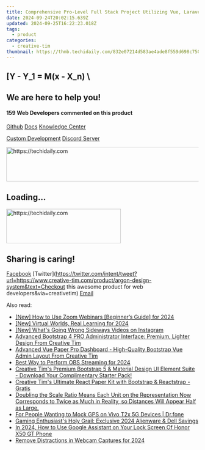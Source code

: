 ```yaml
---
title: Comprehensive Pro-Level Full Stack Project Utilizing Vue, Laravel and JSON API by Creative Tim
date: 2024-09-24T20:02:15.639Z
updated: 2024-09-25T16:22:23.018Z
tags:
  - product
categories:
  - creative-tim
thumbnail: https://thmb.techidaily.com/832e07214d583ae4ade8f559d698c75010773d4485cab51080a015638b2c2d77.jpg
---
```


## \[Y - Y_1 = M(x - X_n) \

## We are here to help you!

#### 159 Web Developers commented on this product

[Github](https://github.com/creativetimofficial/argon-design-system) [Docs](https://tools.techidaily.com/creative-tim/products/) [Knowledge Center](https://tools.techidaily.com/creative-tim/products/) 

[Custom Development](https://tools.techidaily.com/creative-tim/products/) [Discord Server](https://discord.com/invite/FhCJCaHdQa) 

<!-- affiliate ads begin -->
<a href="https://ephamedtechinc.pxf.io/c/5597632/2137214/26400" target="_top" id="2137214">
  <img src="//a.impactradius-go.com/display-ad/26400-2137214" border="0" alt="https://techidaily.com" width="728" height="90"/>
</a>
<img height="0" width="0" src="https://ephamedtechinc.pxf.io/i/5597632/2137214/26400" style="position:absolute;visibility:hidden;" border="0" />
<!-- affiliate ads end -->

## Loading...

<!-- affiliate ads begin -->
<a href="https://aligracehair.sjv.io/c/5597632/1997675/19272" target="_top" id="1997675">
  <img src="//a.impactradius-go.com/display-ad/19272-1997675" border="0" alt="https://techidaily.com" width="300" height="90"/>
</a>
<img height="0" width="0" src="https://aligracehair.sjv.io/i/5597632/1997675/19272" style="position:absolute;visibility:hidden;" border="0" />
<!-- affiliate ads end -->

## Sharing is caring!

[Facebook](https://www.facebook.com/sharer/sharer.php?u=https://www.creative-tim.com/product/argon-design-system?src=sdkpreparse) [Twitter](https://twitter.com/intent/tweet?url=https://www.creative-tim.com/product/argon-design-system&text=Checkout this awesome product for web developers&via=creativetim) [Email](https://tools.techidaily.com/creative-tim/products/)

<ins class="adsbygoogle"
     style="display:block"
     data-ad-format="autorelaxed"
     data-ad-client="ca-pub-7571918770474297"
     data-ad-slot="1223367746"></ins>

<ins class="adsbygoogle"
     style="display:block"
     data-ad-client="ca-pub-7571918770474297"
     data-ad-slot="8358498916"
     data-ad-format="auto"
     data-full-width-responsive="true"></ins>

<span class="atpl-alsoreadstyle">Also read:</span>
<div><ul>
<li><a href="https://on-screen-recording.techidaily.com/new-how-to-use-zoom-webinars-beginners-guide-for-2024/"><u>[New] How to Use Zoom Webinars [Beginner’s Guide] for 2024</u></a></li>
<li><a href="https://fox-info.techidaily.com/new-virtual-worlds-real-learning-for-2024/"><u>[New] Virtual Worlds, Real Learning for 2024</u></a></li>
<li><a href="https://vp-tips.techidaily.com/new-whats-going-wrong-sideways-videos-on-instagram/"><u>[New] What's Going Wrong Sideways Videos on Instagram</u></a></li>
<li><a href="https://fox-making.techidaily.com/advanced-bootstrap-4-pro-administrator-interface-premium-lighter-design-from-creative-tim/"><u>Advanced Bootstrap 4 PRO Administrator Interface: Premium, Lighter Design From Creative Tim</u></a></li>
<li><a href="https://fox-making.techidaily.com/advanced-vue-paper-pro-dashboard-high-quality-bootstrap-vue-admin-layout-from-creative-tim/"><u>Advanced Vue Paper Pro Dashboard - High-Quality Bootstrap Vue Admin Layout From Creative Tim</u></a></li>
<li><a href="https://screen-video-capture.techidaily.com/best-way-to-perform-obs-streaming-for-2024/"><u>Best Way to Perform OBS Streaming for 2024</u></a></li>
<li><a href="https://fox-making.techidaily.com/creative-tims-premium-bootstrap-5-and-material-design-ui-element-suite-download-your-complimentary-starter-pack/"><u>Creative Tim's Premium Bootstrap 5 & Material Design UI Element Suite - Download Your Complimentary Starter Pack!</u></a></li>
<li><a href="https://fox-making.techidaily.com/creative-tims-ultimate-react-paper-kit-with-bootstrap-and-reactstrap-gratis/"><u>Creative Tim's Ultimate React Paper Kit with Bootstrap & Reactstrap - Gratis</u></a></li>
<li><a href="https://fox-making.techidaily.com/doubling-the-scale-ratio-means-each-unit-on-the-representation-now-corresponds-to-twice-as-much-in-reality-so-distances-will-appear-half-as-large/"><u>Doubling the Scale Ratio Means Each Unit on the Representation Now Corresponds to Twice as Much in Reality, so Distances Will Appear Half as Large.</u></a></li>
<li><a href="https://android-location.techidaily.com/for-people-wanting-to-mock-gps-on-vivo-t2x-5g-devices-drfone-by-drfone-virtual/"><u>For People Wanting to Mock GPS on Vivo T2x 5G Devices | Dr.fone</u></a></li>
<li><a href="https://hardware-tips.techidaily.com/gaming-enthusiasts-holy-grail-exclusive-2024-alienware-and-dell-savings/"><u>Gaming Enthusiast's Holy Grail: Exclusive 2024 Alienware & Dell Savings</u></a></li>
<li><a href="https://unlock-android.techidaily.com/in-2024-how-to-use-google-assistant-on-your-lock-screen-of-honor-x50-gt-phone-by-drfone-android/"><u>In 2024, How to Use Google Assistant on Your Lock Screen Of Honor X50 GT Phone</u></a></li>
<li><a href="https://screen-recording.techidaily.com/remove-distractions-in-webcam-captures-for-2024/"><u>Remove Distractions in Webcam Captures for 2024</u></a></li>
</ul></div>

